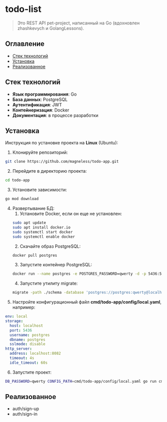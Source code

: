 # todo-list

> Это REST API pet-project, написанный на Go (вдохновлен zhashkevych и GolangLessons).

## Оглавление
- [Стек технологий](#стек-технологий)
- [Установка](#установка)
- [Реализованное](#реализованное)

## Стек технологий

- **Язык программирования**: Go
- **База данных**: PostgreSQL
- **Аутентификация**: JWT
- **Контейнеризация**: Docker
- **Документация**: в процессе разработки

## Установка

Инструкция по установке проекта на **Linux** (Ubuntu):

1. Клонируйте репозиторий:
```bash
git clone https://github.com/magneless/todo-app.git
```
2. Перейдите в директорию проекта:
```bash
cd todo-app
```
3. Установите зависимости:
```bash
go mod download
```
4. Развертывание БД:
   1. Установите Docker, если он еще не установлен:
   ```bash
   sudo apt update
   sudo apt install docker.io
   sudo systemctl start docker
   sudo systemctl enable docker
   ```
   2. Скачайте образ PostgreSQL:
   ```bash
   docker pull postgres
   ```
   3. Запустите контейнер PostgreSQL:
   ```bash
   docker run --name postgres -e POSTGRES_PASSWORD=qwerty -d -p 5436:5432 postgres
   ```
   4. Запустите утилиту migrate:
   ```bash
   migrate -path ./schema -database 'postgres://postgres:qwerty@localhost:5436/postgres?sslmode=disable' up
   ```
5. Настройте конфигурационный файл **cmd/todo-app/config/local.yaml**, например:
```yaml
env: local
storage:
  host: localhost
  port: 5436
  username: postgres
  dbname: postgres
  sslmode: disable
http_server:
  address: localhost:8082
  timeout: 4s
  idle_timeout: 60s
```
6. Запустите проект:
```bash
DB_PASSWORD=qwerty CONFIG_PATH=cmd/todo-app/config/local.yaml go run cmd/todo-app/main.go
```

## Реализованное

- auth/sign-up
- auth/sign-in


